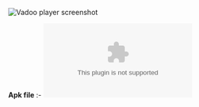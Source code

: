 ![Vadoo player screenshot](https://raw.githubusercontent.com/vadootv/android-integration/master/Vadoo_player.jpg)

**Apk file** :- ![Vadoo Player](Vadoo_Player.apk)
